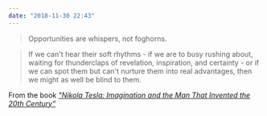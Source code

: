 ```yaml
---
date: "2018-11-30 22:43"
---
```


> Opportunities are whispers, not foghorns.

> If we can't hear their soft rhythms - if we are to busy rushing about, waiting for thunderclaps of revelation, inspiration, and certainty - or if we can spot them but can't nurture them into real advantages, then we might as well be blind to them.

From the book _["Nikola Tesla: Imagination and the Man That Invented the 20th Century"](https://www.goodreads.com/book/show/17835351-nikola-tesla)_


